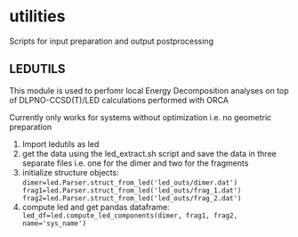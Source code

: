 # utilities
Scripts for input preparation and output postprocessing


## LEDUTILS
This module is used to perfomr local Energy Decomposition analyses on top of DLPNO-CCSD(T)/LED calculations performed with ORCA

Currently only works for systems without optimization i.e. no geometric preparation

1) Import ledutils as led
2) get the data using the led_extract.sh script and save the data in three separate files i.e. one for the dimer and two for the fragments
3) initialize structure objects:
`dimer=led.Parser.struct_from_led('led_outs/dimer.dat')
frag1=led.Parser.struct_from_led('led_outs/frag_1.dat')
frag2=led.Parser.struct_from_led('led_outs/frag_2.dat')`
4) compute led and get pandas dataframe:
` led_df=led.compute_led_components(dimer, frag1, frag2, name='sys_name')`
